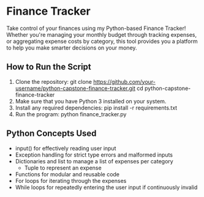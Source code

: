 # Finance Tracker

Take control of your finances using my Python-based Finance Tracker! Whether you're managing your monthly budget through tracking expenses, or aggregating expense costs by category, this tool provides you a platform to help you make smarter decisions on your money. 

## How to Run the Script

1. Clone the repository:
    git clone https://github.com/your-username/python-capstone-finance-tracker.git
    cd python-capstone-finance-tracker
2. Make sure that you have Python 3 installed on your system.
3. Install any required dependencies:  pip install -r requirements.txt
4. Run the program: python finance_tracker.py

## Python Concepts Used

- input() for effectively reading user input
- Exception handling for strict type errors and malformed inputs
- Dictionaries and list to manage a list of expenses per category
    - Tuple to represent an expense
- Functions for modular and reusable code
- For loops for iterating through the expenses
- While loops for repeatedly entering the user input if continuously invalid